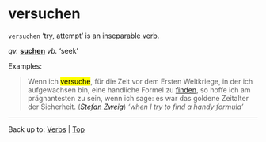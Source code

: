 # versuchen

`versuchen` ‘try, attempt’ is an [inseparable verb](../../inseparableVerbs.md).

*qv.* **[suchen](../../s/su/suchen.md)** *vb.* ‘seek’

Examples:

> Wenn ich <mark>versuche</mark>, für die Zeit vor dem Ersten Weltkriege, in der ich aufgewachsen bin, eine handliche Formel zu [finden](../../finden.md), so hoffe ich am prägnantesten zu sein, wenn ich sage: es war das goldene Zeitalter der Sicherheit. (*[Stefan Zweig](../../../texts/StefanZweig/DieWeltDerSicherheit.md)*) *‘when I try to find a handy formula’*

----

Back up to: [Verbs](../../index.md) | [Top](../../../index.md)
